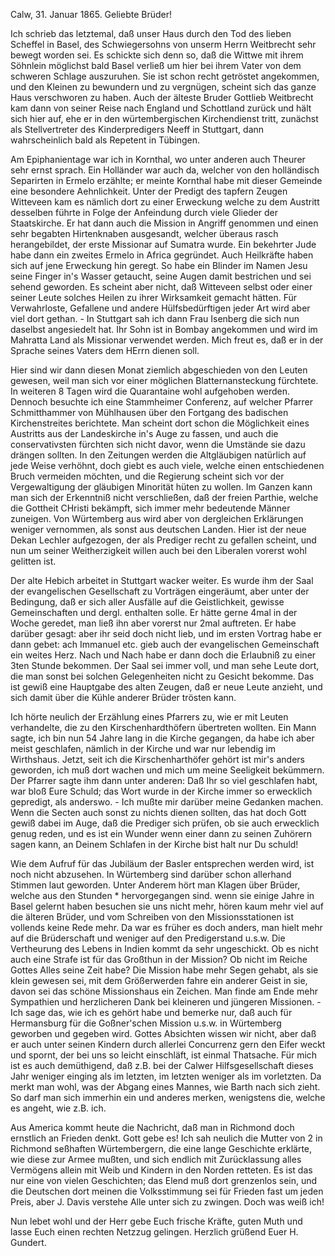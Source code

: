  Calw, 31. Januar 1865.
Geliebte Brüder!

Ich schrieb das letztemal, daß unser Haus durch den Tod des lieben Scheffel in Basel, des Schwiegersohns von unserm Herrn Weitbrecht sehr bewegt worden sei. Es schickte sich denn so, daß die Wittwe mit ihrem Söhnlein möglichst bald Basel verließ um hier bei ihrem Vater von dem schweren Schlage auszuruhen. Sie ist schon recht getröstet angekommen, und den Kleinen zu bewundern und zu vergnügen, scheint sich das ganze Haus verschworen zu haben. Auch der älteste Bruder Gottlieb Weitbrecht kam dann von seiner Reise nach England und Schottland zurück und hält sich hier auf, ehe er in den würtembergischen Kirchendienst tritt, zunächst als Stellvertreter des Kinderpredigers Neeff in Stuttgart, dann wahrscheinlich bald als Repetent in Tübingen.

Am Epiphanientage war ich in Kornthal, wo unter anderen auch Theurer sehr ernst sprach. Ein Holländer war auch da, welcher von den holländisch Separirten in Ermelo erzählte; er meinte Kornthal habe mit dieser Gemeinde eine besondere Aehnlichkeit. Unter der Predigt des tapfern Zeugen Witteveen kam es nämlich dort zu einer Erweckung welche zu dem Austritt desselben führte in Folge der Anfeindung durch viele Glieder der Staatskirche. Er hat dann auch die Mission in Angriff genommen und einen sehr begabten Hirtenknaben ausgesandt, welcher überaus rasch herangebildet, der erste Missionar auf Sumatra wurde. Ein bekehrter Jude habe dann ein zweites Ermelo in Africa gegründet. Auch Heilkräfte haben sich auf jene Erweckung hin geregt. So habe ein Blinder im Namen Jesu seine Finger in's Wasser getaucht, seine Augen damit bestrichen und sei sehend geworden. Es scheint aber nicht, daß Witteveen selbst oder einer seiner Leute solches Heilen zu ihrer Wirksamkeit gemacht hätten. Für Verwahrloste, Gefallene und andere Hülfsbedürftigen jeder Art wird aber viel dort gethan. - In Stuttgart sah ich dann Frau Isenberg die sich nun daselbst angesiedelt hat. Ihr Sohn ist in Bombay angekommen und wird im Mahratta Land als Missionar verwendet werden. Mich freut es, daß er in der Sprache seines Vaters dem HErrn dienen soll.

Hier sind wir dann diesen Monat ziemlich abgeschieden von den Leuten gewesen, weil man sich vor einer möglichen Blatternansteckung fürchtete. In weiteren 8 Tagen wird die Quarantaine wohl aufgehoben werden. Dennoch besuchte ich eine Stammheimer Conferenz, auf welcher Pfarrer Schmitthammer von Mühlhausen über den Fortgang des badischen Kirchenstreites berichtete. Man scheint dort schon die Möglichkeit eines Austritts aus der Landeskirche in's Auge zu fassen, und auch die conservativsten fürchten sich nicht davor, wenn die Umstände sie dazu drängen sollten. In den Zeitungen werden die Altgläubigen natürlich auf jede Weise verhöhnt, doch giebt es auch viele, welche einen entschiedenen Bruch vermeiden möchten, und die Regierung scheint sich vor der Vergewaltigung der gläubigen Minorität hüten zu wollen. Im Ganzen kann man sich der Erkenntniß nicht verschließen, daß der freien Parthie, welche die Gottheit CHristi bekämpft, sich immer mehr bedeutende Männer zuneigen. Von Würtemberg aus wird aber von dergleichen Erklärungen weniger vernommen, als sonst aus deutschen Landen. Hier ist der neue Dekan Lechler aufgezogen, der als Prediger recht zu gefallen scheint, und nun um seiner Weitherzigkeit willen auch bei den Liberalen vorerst wohl gelitten ist.

Der alte Hebich arbeitet in Stuttgart wacker weiter. Es wurde ihm der Saal der evangelischen Gesellschaft zu Vorträgen eingeräumt, aber unter der Bedingung, daß er sich aller Ausfälle auf die Geistlichkeit, gewisse Gemeinschaften und dergl. enthalten solle. Er hätte gerne 4mal in der Woche geredet, man ließ ihn aber vorerst nur 2mal auftreten. Er habe darüber gesagt: aber ihr seid doch nicht lieb, und im ersten Vortrag habe er dann gebet: ach Immanuel etc. gieb auch der evangelischen Gemeinschaft ein weites Herz. Nach und Nach habe er dann doch die Erlaubniß zu einer 3ten Stunde bekommen. Der Saal sei immer voll, und man sehe Leute dort, die man sonst bei solchen Gelegenheiten nicht zu Gesicht bekomme. Das ist gewiß eine Hauptgabe des alten Zeugen, daß er neue Leute anzieht, und sich damit über die Kühle anderer Brüder trösten kann.

Ich hörte neulich der Erzählung eines Pfarrers zu, wie er mit Leuten verhandelte, die zu den Kirschenhardthöfern übertreten wollten. Ein Mann sagte, ich bin nun 54 Jahre lang in die Kirche gegangen, da habe ich aber meist geschlafen, nämlich in der Kirche und war nur lebendig im Wirthshaus. Jetzt, seit ich die Kirschenharthöfer gehört ist mir's anders geworden, ich muß dort wachen und mich um meine Seeligkeit bekümmern. Der Pfarrer sagte ihm dann unter anderen: Daß Ihr so viel geschlafen habt, war bloß Eure Schuld; das Wort wurde in der Kirche immer so erwecklich gepredigt, als anderswo. - Ich mußte mir darüber meine Gedanken machen. Wenn die Secten auch sonst zu nichts dienen sollten, das hat doch Gott gewiß dabei im Auge, daß die Prediger sich prüfen, ob sie auch erwecklich genug reden, und es ist ein Wunder wenn einer dann zu seinen Zuhörern sagen kann, an Deinem Schlafen in der Kirche bist halt nur Du schuld!

Wie dem Aufruf für das Jubiläum der Basler entsprechen werden wird, ist noch nicht abzusehen. In Würtemberg sind darüber schon allerhand Stimmen laut geworden. Unter Anderem hört man Klagen über Brüder, welche aus den Stunden <Michelianer>* hervorgegangen sind. wenn sie einige Jahre in Basel gelernt haben besuchen sie uns nicht mehr, hören kaum mehr viel auf die älteren Brüder, und vom Schreiben von den Missionsstationen ist vollends keine Rede mehr. Da war es früher es doch anders, man hielt mehr auf die Brüderschaft und weniger auf den Predigerstand u.s.w. Die Vertheurung des Lebens in Indien kommt da sehr ungeschickt. Ob es nicht auch eine Strafe ist für das Großthun in der Mission? Ob nicht im Reiche Gottes Alles seine Zeit habe? Die Mission habe mehr Segen gehabt, als sie klein gewesen sei, mit dem Größerwerden fahre ein anderer Geist in sie, davon sei das schöne Missionshaus ein Zeichen. Man finde am Ende mehr Sympathien und herzlicheren Dank bei kleineren und jüngeren Missionen. - Ich sage das, wie ich es gehört habe und bemerke nur, daß auch für Hermansburg für die Goßner'schen Mission u.s.w. in Würtemberg geworben und gegeben wird. Gottes Absichten wissen wir nicht, aber daß er auch unter seinen Kindern durch allerlei Concurrenz gern den Eifer weckt und spornt, der bei uns so leicht einschläft, ist einmal Thatsache. Für mich ist es auch demüthigend, daß z.B. bei der Calwer Hilfsgesellschaft dieses Jahr weniger einging als im letzten, im letzten weniger als im vorletzten. Da merkt man wohl, was der Abgang eines Mannes, wie Barth nach sich zieht. So darf man sich immerhin ein und anderes merken, wenigstens die, welche es angeht, wie z.B. ich.

Aus America kommt heute die Nachricht, daß man in Richmond doch ernstlich an Frieden denkt. Gott gebe es! Ich sah neulich die Mutter von 2 in Richmond seßhaften Würtembergern, die eine lange Geschichte erklärte, wie diese zur Armee mußten, und sich endlich mit Zurücklassung alles Vermögens allein mit Weib und Kindern in den Norden retteten. Es ist das nur eine von vielen Geschichten; das Elend muß dort grenzenlos sein, und die Deutschen dort meinen die Volksstimmung sei für Frieden fast um jeden Preis, aber J. Davis verstehe Alle unter sich zu zwingen. Doch was weiß ich!

Nun lebet wohl und der Herr gebe Euch frische Kräfte, guten Muth und lasse Euch einen rechten Netzzug gelingen. Herzlich grüßend Euer
 H. Gundert.

